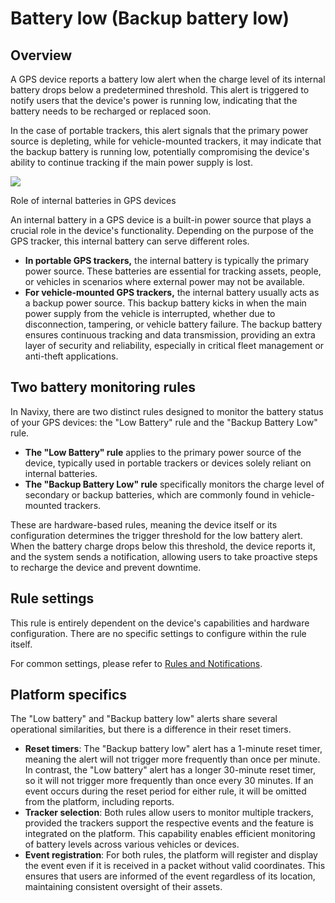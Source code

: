 # Battery low (Backup battery low)

## Overview

A GPS device reports a battery low alert when the charge level of its internal battery drops below a predetermined threshold. This alert is triggered to notify users that the device's power is running low, indicating that the battery needs to be recharged or replaced soon.

In the case of portable trackers, this alert signals that the primary power source is depleting, while for vehicle-mounted trackers, it may indicate that the backup battery is running low, potentially compromising the device's ability to continue tracking if the main power supply is lost.

![](https://squaregps.atlassian.net/wiki/images/icons/grey_arrow_down.png)

Role of internal batteries in GPS devices

An internal battery in a GPS device is a built-in power source that plays a crucial role in the device's functionality. Depending on the purpose of the GPS tracker, this internal battery can serve different roles.

- **In portable GPS trackers,** the internal battery is typically the primary power source. These batteries are essential for tracking assets, people, or vehicles in scenarios where external power may not be available.
- **For vehicle-mounted GPS trackers,** the internal battery usually acts as a backup power source. This backup battery kicks in when the main power supply from the vehicle is interrupted, whether due to disconnection, tampering, or vehicle battery failure. The backup battery ensures continuous tracking and data transmission, providing an extra layer of security and reliability, especially in critical fleet management or anti-theft applications.

## Two battery monitoring rules

In Navixy, there are two distinct rules designed to monitor the battery status of your GPS devices: the "Low Battery" rule and the "Backup Battery Low" rule.

- **The "Low Battery" rule** applies to the primary power source of the device, typically used in portable trackers or devices solely reliant on internal batteries.
- **The "Backup Battery Low" rule** specifically monitors the charge level of secondary or backup batteries, which are commonly found in vehicle-mounted trackers.

These are hardware-based rules, meaning the device itself or its configuration determines the trigger threshold for the low battery alert. When the battery charge drops below this threshold, the device reports it, and the system sends a notification, allowing users to take proactive steps to recharge the device and prevent downtime.

## Rule settings

This rule is entirely dependent on the device's capabilities and hardware configuration. There are no specific settings to configure within the rule itself.

For common settings, please refer to [Rules and Notifications](../../rules-and-notifications.md).

## Platform specifics

The "Low battery" and "Backup battery low" alerts share several operational similarities, but there is a difference in their reset timers.

- **Reset timers**: The "Backup battery low" alert has a 1-minute reset timer, meaning the alert will not trigger more frequently than once per minute. In contrast, the "Low battery" alert has a longer 30-minute reset timer, so it will not trigger more frequently than once every 30 minutes. If an event occurs during the reset period for either rule, it will be omitted from the platform, including reports.
- **Tracker selection**: Both rules allow users to monitor multiple trackers, provided the trackers support the respective events and the feature is integrated on the platform. This capability enables efficient monitoring of battery levels across various vehicles or devices.
- **Event registration**: For both rules, the platform will register and display the event even if it is received in a packet without valid coordinates. This ensures that users are informed of the event regardless of its location, maintaining consistent oversight of their assets.